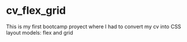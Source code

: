 # cv_flex_grid

This is my first bootcamp proyect where I had to convert my cv into CSS layout models: flex and grid
